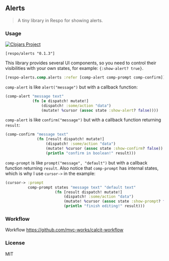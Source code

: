 
Alerts
----

> A tiny library in Respo for showing alerts.

### Usage

[![Clojars Project](https://img.shields.io/clojars/v/respo/alerts.svg)](https://clojars.org/respo/alerts)

```edn
[respo/alerts "0.1.3"]
```

This library provides several UI components, so you need to control their visibilities with your own states, for example: `{:show-alert? true}`.

```clojure
[respo-alerts.comp.alerts :refer [comp-alert comp-prompt comp-confirm]]
```

`comp-alert` is like `alert("message")` but with a callback function:

```clojure
(comp-alert "message text"
            (fn [e dispatch! mutate!]
                (dispatch! :some/action "data")
                (mutate! %cursor (assoc state :show-alert? false))))
```

`comp-alert` is like `confirm("message")` but with a callback function returning `result`:

```clojure
(comp-confirm "message text"
              (fn [result dispatch! mutate!]
                  (dispatch! :some/action "data")
                  (mutate! %cursor (assoc state :show-confirm? false))
                  (println "confirm in boolean!" result)))
```

`comp-prompt` is like `prompt("message", "default")` but with a callback function returning `result`. Also notice that `comp-prompt` has internal states, which is why I use `cursor->` in the example:

```clojure
(cursor-> :prompt
          comp-prompt states "message text" "default text"
                      (fn [result dispatch! mutate!]
                          (dispatch! :some/action "data")
                          (mutate! %cursor (assoc state :show-prompt? false))
                          (println "finish editing!" result)))
```

### Workflow

Workflow https://github.com/mvc-works/calcit-workflow

### License

MIT
